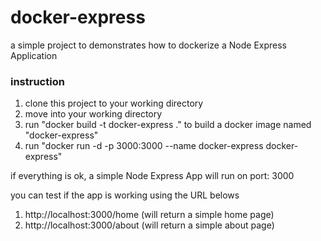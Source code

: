 # docker-express

a simple project to demonstrates how to dockerize a Node Express Application 

### instruction

1. clone this project to your working directory
2. move into your working directory
3. run "docker build -t docker-express ." to build a docker image named "docker-express"
4. run "docker run -d -p 3000:3000 --name docker-express docker-express" 

if everything is ok, a simple Node Express App will run on port: 3000

you can test if the app is working using the URL belows

1. http://localhost:3000/home (will return a simple home page)
2. http://localhost:3000/about (will return a simple about page)
